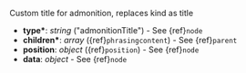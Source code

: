 Custom title for admonition, replaces kind as title

- __type*__: _string_ ("admonitionTitle") - See {ref}`node`
- __children*__: _array_ ({ref}`phrasingcontent`) - See {ref}`parent`
- __position__: _object_ ({ref}`position`) - See {ref}`node`
- __data__: _object_ - See {ref}`node`
